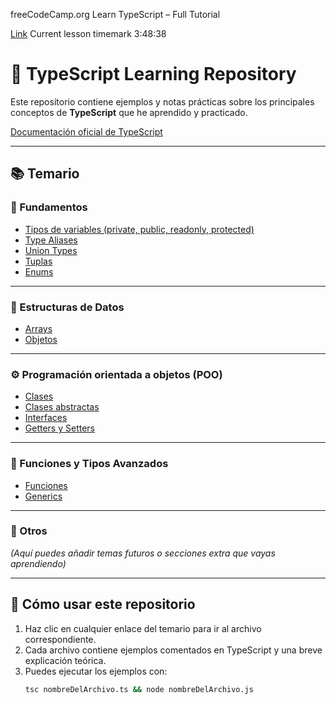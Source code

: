freeCodeCamp.org
Learn TypeScript – Full Tutorial

[Link](https://www.youtube.com/watch?v=30LWjhZzg50)
Current lesson timemark 3:48:38

# 🧠 TypeScript Learning Repository

Este repositorio contiene ejemplos y notas prácticas sobre los principales conceptos de **TypeScript** que he aprendido y practicado.

[Documentación oficial de TypeScript](https://www.typescriptlang.org/docs/)

---

## 📚 Temario

### 🧩 Fundamentos
- [Tipos de variables (private, public, readonly, protected)]()
- [Type Aliases]()
- [Union Types]()
- [Tuplas]()
- [Enums]()

---

### 🧱 Estructuras de Datos
- [Arrays]()
- [Objetos]()

---

### ⚙️ Programación orientada a objetos (POO)
- [Clases]()
- [Clases abstractas]()
- [Interfaces]()
- [Getters y Setters]()

---

### 🧮 Funciones y Tipos Avanzados
- [Funciones]()
- [Generics]()

---

### 📁 Otros
*(Aquí puedes añadir temas futuros o secciones extra que vayas aprendiendo)*

---

## 🚀 Cómo usar este repositorio
1. Haz clic en cualquier enlace del temario para ir al archivo correspondiente.  
2. Cada archivo contiene ejemplos comentados en TypeScript y una breve explicación teórica.  
3. Puedes ejecutar los ejemplos con:
   ```bash
   tsc nombreDelArchivo.ts && node nombreDelArchivo.js